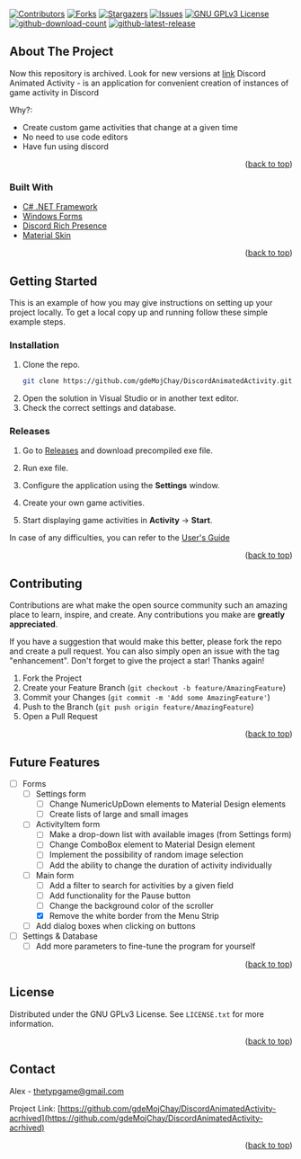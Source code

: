 <div id="top"></div>

[![Contributors][contributors-shield]][contributors-url]
[![Forks][forks-shield]][forks-url]
[![Stargazers][stars-shield]][stars-url]
[![Issues][issues-shield]][issues-url]
[![GNU GPLv3 License][license-shield]][license-url]
[![github-download-count][download-shield]][download-url]
[![github-latest-release][latest-shield]][latest-url]
## About The Project

<!-- ![product-screenshot](media/product-screenshot.png) -->
Now this repository is archived. Look for new versions at [link](https://github.com/gdeMojChay/DiscordAnimatedActivity)
Discord Animated Activity - is an application for convenient creation of instances of game activity in Discord

Why?:
* Create custom game activities that change at a given time
* No need to use code editors
* Have fun using discord

<p align="right">(<a href="#top">back to top</a>)</p>



### Built With

* [С# .NET Framework](https://dotnet.microsoft.com/en-us/download/dotnet-framework)
* [Windows Forms](https://docs.microsoft.com/en-us/dotnet/desktop/winforms/windows-forms-overview?view=netframeworkdesktop-4.8)
* [Discord Rich Presence](https://github.com/Lachee/discord-rpc-csharp)
* [Material Skin](https://github.com/IgnaceMaes/MaterialSkin)

<p align="right">(<a href="#top">back to top</a>)</p>



<!-- GETTING STARTED -->
## Getting Started

This is an example of how you may give instructions on setting up your project locally.
To get a local copy up and running follow these simple example steps.

### Installation

1. Clone the repo.
   ```sh
   git clone https://github.com/gdeMojChay/DiscordAnimatedActivity.git
   ```
2. Open the solution in Visual Studio or in another text editor.
3. Check the correct settings and database.

### Releases

1. Go to [Releases](https://github.com/gdeMojChay/DiscordAnimatedActivity/releases)
   and download precompiled exe file.

2. Run exe file.
3. Configure the application using the **Settings** window.
4. Create your own game activities.
5. Start displaying game activities in **Activity** -> **Start**.

In case of any difficulties, you can refer to the [User's Guide](https://github.com/gdeMojChay/DiscordAnimatedActivity/blob/master/Documentation/User's%20Guide.md)

<p align="right">(<a href="#top">back to top</a>)</p>

<!-- CONTRIBUTING -->
## Contributing

Contributions are what make the open source community such an amazing place to learn, inspire, and create. Any contributions you make are **greatly appreciated**.

If you have a suggestion that would make this better, please fork the repo and create a pull request. You can also simply open an issue with the tag "enhancement".
Don't forget to give the project a star! Thanks again!

1. Fork the Project
2. Create your Feature Branch (`git checkout -b feature/AmazingFeature`)
3. Commit your Changes (`git commit -m 'Add some AmazingFeature'`)
4. Push to the Branch (`git push origin feature/AmazingFeature`)
5. Open a Pull Request

<p align="right">(<a href="#top">back to top</a>)</p>

<!-- FUTURE FREATURES -->
## Future Features
- [ ] Forms
   - [ ] Settings form
      - [ ] Change NumericUpDown elements to Material Design elements
      - [ ] Create lists of large and small images
   - [ ] ActivityItem form
      - [ ] Make a drop-down list with available images (from Settings form)
      - [ ] Change ComboBox element to Material Design element
      - [ ] Implement the possibility of random image selection
      - [ ] Add the ability to change the duration of activity individually
   - [ ] Main form
      - [ ] Add a filter to search for activities by a given field
      - [ ] Add functionality for the Pause button
      - [ ] Change the background color of the scroller
      - [x] Remove the white border from the Menu Strip
   - [ ] Add dialog boxes when clicking on buttons
- [ ] Settings & Database
   - [ ] Add more parameters to fine-tune the program for yourself

<p align="right">(<a href="#top">back to top</a>)</p>

<!-- LICENSE -->
## License

Distributed under the GNU GPLv3 License. See `LICENSE.txt` for more information.

<p align="right">(<a href="#top">back to top</a>)</p>



<!-- CONTACT -->
## Contact

Alex - thetypgame@gmail.com

Project Link: [https://github.com/gdeMojChay/DiscordAnimatedActivity-acrhived](https://github.com/gdeMojChay/DiscordAnimatedActivity-acrhived)

<p align="right">(<a href="#top">back to top</a>)</p>

[contributors-shield]: https://img.shields.io/github/contributors/gdeMojChay/DiscordAnimatedActivity.svg?style=for-the-badge
[contributors-url]: https://github.com/gdeMojChay/DiscordAnimatedActivity/graphs/contributors
[forks-shield]: https://img.shields.io/github/forks/gdeMojChay/DiscordAnimatedActivity.svg?style=for-the-badge
[forks-url]: https://github.com/gdeMojChay/DiscordAnimatedActivity/network/members
[stars-shield]: https://img.shields.io/github/stars/gdeMojChay/DiscordAnimatedActivity.svg?style=for-the-badge
[stars-url]: https://github.com/gdeMojChay/DiscordAnimatedActivity/stargazers
[issues-shield]: https://img.shields.io/github/issues/gdeMojChay/DiscordAnimatedActivity.svg?style=for-the-badge
[issues-url]: https://github.com/gdeMojChay/DiscordAnimatedActivity/issues
[license-shield]: https://img.shields.io/github/license/gdeMojChay/DiscordAnimatedActivity.svg?style=for-the-badge
[license-url]: https://github.com/gdeMojChay/DiscordAnimatedActivity/blob/master/LICENSE.txt
[download-shield]: https://img.shields.io/github/v/release/gdeMojChay/DiscordAnimatedActivity.svg?style=for-the-badge
[download-url]: ../../releases
[latest-shield]: https://img.shields.io/github/downloads/gdeMojChay/DiscordAnimatedActivity/total.svg?style=for-the-badge
[latest-url]: ../../releases
